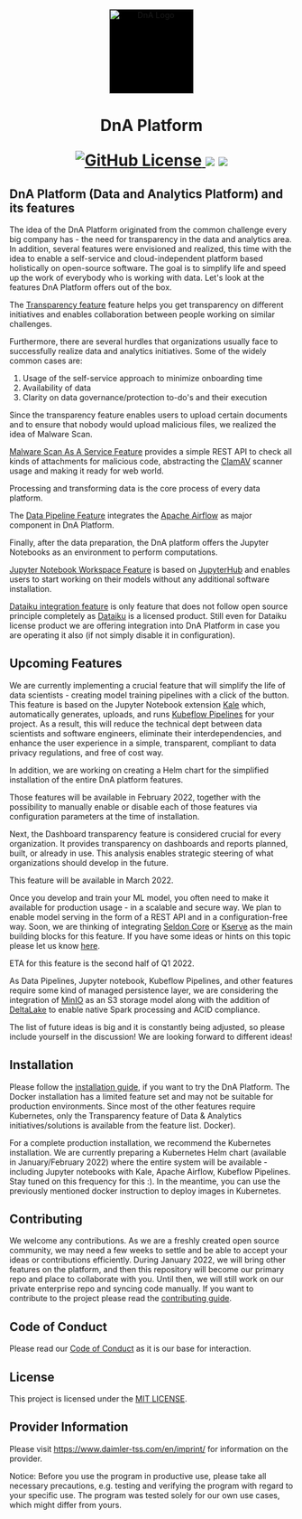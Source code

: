 <!-- SPDX-License-Identifier: MIT -->

<p align="center">
<img alt="DnA Logo" src="./packages/frontend/public/images/branding/logo-app.png" height="150" style="background:black">
</p>
<h1 align="center">DnA Platform
<p align="center">
<a href="#">
<img alt="GitHub License" src="https://badgen.net/badge/license/MIT/blue">
</a> 
<a href="https://github.com/badges/Daimler/DnA/contributors" alt="Contributors">
<img src="https://img.shields.io/github/contributors/Daimler/DnA" /></a>
<a href="https://github.com/badges/Daimler/DnA/downloads" alt="Downloads">
<img src="https://img.shields.io/github/downloads/Daimler/Dna/total" /></a>  
</h1>
</p>

## DnA Platform (Data and Analytics Platform) and its features

The idea of the DnA Platform originated from the common challenge every big company has - the need for transparency in the data and analytics area. In addition, several features were envisioned and realized, this time with the idea to enable a self-service and cloud-independent platform based holistically on open-source software. The goal is to simplify life and speed up the work of everybody who is working with data. Let's look at the features DnA Platform offers out of the box.

The [Transparency feature](./docs/DnATransparency.md) feature helps you get transparency on different initiatives and enables collaboration between people working on similar challenges.

Furthermore, there are several hurdles that organizations usually face to successfully realize data and analytics initiatives. Some of the widely common cases are:

1. Usage of the self-service approach to minimize onboarding time
2. Availability of data
3. Clarity on data governance/protection to-do's and their execution

Since the transparency feature enables users to upload certain documents and to ensure that nobody would upload malicious files, we realized the idea of Malware Scan.

[Malware Scan As A Service Feature](./docs/DnAMalwareScanAsAService.md) provides a simple REST API to check all kinds of attachments for malicious code, abstracting the [ClamAV](https://github.com/Cisco-Talos/clamav) scanner usage and making it ready for web world.

Processing and transforming data is the core process of every data platform.

The [Data Pipeline Feature](./docs/DnADataPipeline.md) integrates the [Apache Airflow](https://github.com/apache/airflow) as major component in DnA Platform.

Finally, after the data preparation, the DnA platform offers the Jupyter Notebooks as an environment to perform computations.

[Jupyter Notebook Workspace Feature](./docs/DnAJupyterNotebookWorkspace.md) is based on  [JupyterHub](https://github.com/jupyterhub/jupyterhub) and enables users to start working on their models without any additional software installation.

[Dataiku integration feature](./docs/DnADataikuWorkspace.md) is only feature that does not follow open source principle completely as [Dataiku](https://doc.dataiku.com/dss/latest/concepts/index.html) is a licensed product. Still even for Dataiku license product we are offering integration into DnA Platform in case you are operating it also (if not simply disable it in configuration).

## Upcoming Features

We are currently implementing a crucial feature that will simplify the life of data scientists - creating model training pipelines with a click of the button. This feature is based on the Jupyter Notebook extension [Kale](https://github.com/kubeflow-kale/kale) which, automatically generates, uploads, and runs  [Kubeflow Pipelines](https://github.com/kubeflow/pipelines) for your project. As a result, this will reduce the technical dept between data scientists and software engineers, eliminate their interdependencies, and enhance the user experience in a simple, transparent, compliant to data privacy regulations, and free of cost way.

In addition, we are working on creating a Helm chart for the simplified installation of the entire DnA platform features.

Those features will be available in February 2022,  together with the possibility to manually enable or disable each of those features via configuration parameters at the time of installation.

Next, the Dashboard transparency feature is considered crucial for every organization. It provides transparency on dashboards and reports planned, built, or already in use. This analysis enables strategic steering of what organizations should develop in the future.

This feature will be available in March 2022.

Once you develop and train your ML model, you often need to make it available for production usage - in a scalable and secure way. We plan to enable model serving in the form of a REST API and in a configuration-free way. Soon, we are thinking of integrating [Seldon Core](https://github.com/SeldonIO/seldon-core) or [Kserve](https://github.com/kserve/kserve) as the main building blocks for this feature. If you have some ideas or hints on this topic please let us know [here](https://github.com/Daimler/DnA/issues).

ETA for this feature is the second half of Q1 2022.

As Data Pipelines, Jupyter notebook, Kubeflow Pipelines, and other features require some kind of managed persistence layer, we are considering the integration of  [MinIO](https://github.com/minio/minio) as an S3 storage model along with the addition of [DeltaLake](https://github.com/delta-io/delta) to enable native Spark processing and ACID compliance.

The list of future ideas is big and it is constantly being adjusted, so please include yourself in the discussion! We are looking forward to different ideas!

## Installation

Please follow the [installation guide](./docs/SETUP-DOCKER-COMPOSE.md), if you want to try the DnA Platform. The Docker installation has a limited feature set and may not be suitable for production environments. Since most of the other features require Kubernetes, only the Transparency feature of Data & Analytics initiatives/solutions is available from the feature list. Docker).

For a complete production installation, we recommend the Kubernetes installation. We are currently preparing a Kubernetes Helm chart (available in January/February 2022) where the entire system will be available - including Jupyter notebooks with Kale, Apache Airflow, Kubeflow Pipelines. Stay tuned on this frequency for this :). In the meantime, you can use the previously mentioned docker instruction to deploy images in Kubernetes.

## Contributing

We welcome any contributions. As we are a freshly created open source community, we may need a few weeks to settle and be able to accept your ideas or contributions efficiently. During January 2022, we will bring other features on the platform, and then this repository will become our primary repo and place to collaborate with you. Until then, we will still work on our private enterprise repo and syncing code manually. If you want to contribute to the project please read the [contributing guide](CONTRIBUTING.md).

## Code of Conduct

Please read our [Code of Conduct](https://github.com/Daimler/daimler-foss/blob/master/CODE_OF_CONDUCT.md) as it is our base for interaction.

## License

This project is licensed under the [MIT LICENSE](LICENSE).

## Provider Information

Please visit <https://www.daimler-tss.com/en/imprint/> for information on the provider.

Notice: Before you use the program in productive use, please take all necessary precautions,
e.g. testing and verifying the program with regard to your specific use.
The program was tested solely for our own use cases, which might differ from yours.
